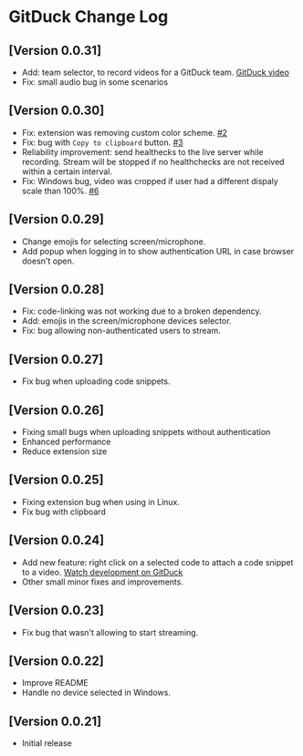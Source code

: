 # GitDuck Change Log

## [Version 0.0.31]

- Add: team selector, to record videos for a GitDuck team. [GitDuck video](https://gitduck.com/watch/5dc00122d10ecc2f59d2ac09)
- Fix: small audio bug in some scenarios

## [Version 0.0.30]

- Fix: extension was removing custom color scheme. [#2](https://github.com/gitduckhq/vscode-extension/issues/2)
- Fix: bug with `Copy to clipboard` button. [#3](https://github.com/gitduckhq/vscode-extension/issues/4)
- Reliability improvement: send healthecks to the live server while recording. Stream will be stopped if no healthchecks are not received within a certain interval.
- Fix: Windows bug, video was cropped if user had a different dispaly scale than 100%. [#6](https://github.com/gitduckhq/vscode-extension/issues/6) 

## [Version 0.0.29]

- Change emojis for selecting screen/microphone.
- Add popup when logging in to show authentication URL in case browser doesn't open.

## [Version 0.0.28]

- Fix: code-linking was not working due to a broken dependency.
- Add: emojis in the screen/microphone devices selector.
- Fix: bug allowing non-authenticated users to stream.

## [Version 0.0.27]

- Fix bug when uploading code snippets.

## [Version 0.0.26]

- Fixing small bugs when uploading snippets without authentication
- Enhanced performance
- Reduce extension size

## [Version 0.0.25]

- Fixing extension bug when using in Linux.
- Fix bug with clipboard

## [Version 0.0.24]

- Add new feature: right click on a selected code to attach a code snippet to a video. [Watch development on GitDuck](https://gitduck.com/watch/5d8b3775914a9c23a6e98b6d)
- Other small minor fixes and improvements.

## [Version 0.0.23]

- Fix bug that wasn't allowing to start streaming.

## [Version 0.0.22]

- Improve README
- Handle no device selected in Windows.

## [Version 0.0.21]

- Initial release
